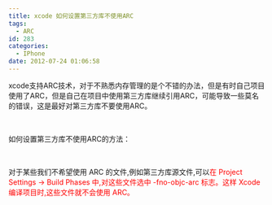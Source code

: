 ```yaml
---
title: xcode 如何设置第三方库不使用ARC
tags:
  - ARC
id: 283
categories:
  - IPhone
date: 2012-07-24 01:06:58
---
```


xcode支持ARC技术，对于不熟悉内存管理的是个不错的办法，但是有时自己项目使用了ARC，但是自己在项目中使用第三方库继续引用ARC，可能导致一些莫名的错误，这是最好对第三方库不要使用ARC。

&nbsp;

如何设置第三方库不使用ARC的方法：

&nbsp;

对于某些我们不希望使用 ARC 的文件,例如第三方库源文件,可以<span style="color: #ff0000;">在 Project Settings -&gt; Build Phases 中,对这些文件选中 -fno-objc-arc 标志。这样 Xcode 编译项目时,这些文件就不会使用 ARC。</span>